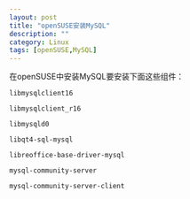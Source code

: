 ```yaml
---
layout: post
title: "openSUSE安装MySQL"
description: ""
category: Linux
tags: [openSUSE,MySQL]
---
```


在openSUSE中安装MySQL要安装下面这些组件：

	libmysqlclient16

	libmysqlclient_r16

	libmysqld0

	libqt4-sql-mysql

	libreoffice-base-driver-mysql

	mysql-community-server

	mysql-community-server-client
